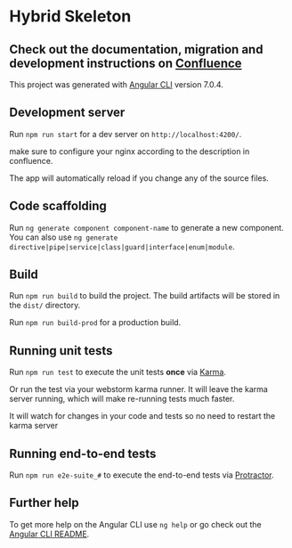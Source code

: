# Hybrid Skeleton

## Check out the documentation, migration and development instructions on [Confluence](http://tlvconfluence01:8090/display/WFM/hybrid+angular+7+webapp+skeleton)

This project was generated with [Angular CLI](https://github.com/angular/angular-cli) version 7.0.4.

## Development server

Run `npm run start` for a dev server on  `http://localhost:4200/`.

make sure to configure your nginx according to the description in confluence.

The app will automatically reload if you change any of the source files.

## Code scaffolding

Run `ng generate component component-name` to generate a new component. You can also use `ng generate directive|pipe|service|class|guard|interface|enum|module`.

## Build

Run `npm run build` to build the project. The build artifacts will be stored in the `dist/` directory.

Run `npm run build-prod` for a production build.

## Running unit tests

Run `npm run test` to execute the unit tests **once** via [Karma](https://karma-runner.github.io).


Or run the test via your webstorm karma runner.
It will leave the karma server running, which will make re-running tests much faster.

It will watch for changes in your code and tests so no need to restart the karma server

## Running end-to-end tests

Run `npm run e2e-suite_#` to execute the end-to-end tests via [Protractor](http://www.protractortest.org/).

## Further help

To get more help on the Angular CLI use `ng help` or go check out the [Angular CLI README](https://github.com/angular/angular-cli/blob/master/README.md).
